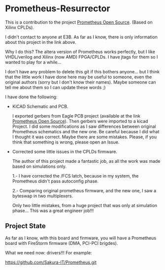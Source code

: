 # Prometheus-Resurrector

This is a contribution to the project <a href="http://www.e3b.de/prometheus/">Prometheus Open Source</a>. (Based on Xilinx CPLDs).

I didn't contact to anyone at E3B. As far as I know, there is only information about this project in the link above.

Why I do this? The altera version of Prometheus works perfectly, but I like VHDL/verilog and Xilinx (now AMD) FPGA/CPLDs. I have jtags for them so I wanted to play for a while...

I don't have any problem to delete this git if this bothers anyone... but I think that the little work I have done here may be useful to someone, even the original authors (sorry but I don't know their names). Maybe someone can tell me about them so I can update these words ;)

I have done the following:

 * KiCAD Schematic and PCB.

    I exported gerbers from Eagle PCB project (available at the link <a href="http://www.e3b.de/prometheus/">Prometheus Open Source</a>).
    Then gerbers were imported to a kicad Project.
    I did some modifications as I saw differences between original Prometheus schematics and the new one. Be careful because I did what I thought it was correct. Maybe there are some mistakes. Please, if you think that something is wrong, please open an Issue.

 * Corrected some little issues in the CPLDs firmware.

    The author of this project made a fantastic job, as all the work was made based on simulations only.

    1.- I have corrected the /FCS latch, because in my system, the Prometheus didn't pass autoconfig phase.

    2.- Comparing original prometheus firmware, and the new one, I saw a byteswap in two multiplexers.
    
    Only two little mistakes, from a huge project that was only at simulation phase... This was a great engineer job!!!

## Project State

As far as I know, with this board and firmware, you will have a Prometheus board with FireStorm firmware (DMA, PCI-PCI brigdes).

What we need now: drivers!!! For example:

<a href="https://github.com/Sakura-IT/Prometheus.git">https://github.com/Sakura-IT/Prometheus.git</a>
